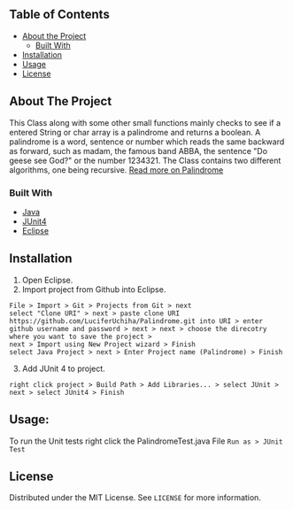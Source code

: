 ## Table of Contents

* [About the Project](#about-the-project)
  * [Built With](#built-with)
* [Installation](#installation)
* [Usage](#usage)
* [License](#license)

## About The Project

This Class along with some other small functions mainly checks to see if a entered String or char array is a palindrome and returns a boolean. A palindrome is a word, sentence or number which reads the same backward as forward, such as madam, the famous band ABBA, the sentence "Do geese see God?" or the number 1234321. The Class contains two different algorithms, one being recursive. [Read more on Palindrome](https://en.wikipedia.org/wiki/Palindrome)

### Built With
* [Java](https://www.java.com/en/)
* [JUnit4](https://junit.org/junit4/)
* [Eclipse](https://www.eclipse.org/)

## Installation

1. Open Eclipse.
2. Import project from Github into Eclipse.
```
File > Import > Git > Projects from Git > next
select "Clone URI" > next > paste clone URI https://github.com/LuciferUchiha/Palindrome.git into URI > enter github username and password > next > next > choose the direcotry where you want to save the project >
next > Import using New Project wizard > Finish
select Java Project > next > Enter Project name (Palindrome) > Finish
```
3. Add JUnit 4 to project.
```
right click project > Build Path > Add Libraries... > select JUnit > next > select JUnit4 > Finish
```

## Usage:
To run the Unit tests right click the PalindromeTest.java File ```Run as > JUnit Test```

## License

Distributed under the MIT License. See `LICENSE` for more information.
